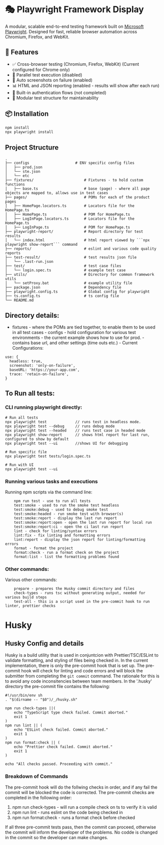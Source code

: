 # 🎭 Playwright Framework Display

A modular, scalable end-to-end testing framework built on [Microsoft Playwright](https://playwright.dev/). Designed for fast, reliable browser automation across Chromium, Firefox, and WebKit.

## 🚀 Features

- ✅ Cross-browser testing (Chromium, Firefox, WebKit) (Current configured for Chrome only)
- 🧪 Parallel test execution (disabled)
- 📸 Auto screenshots on failure (enabled)
- 📊 HTML and JSON reporting (enabled - results will show after each run)
- 🔐 Built-in authentication flows (not completed)
- 🧱 Modular test structure for maintainability

## 📦 Installation

```bash
npm install
npx playwright install
```

## Project Structure

````
.
├── configs                     # ENV specific config files
│   ├── prod.json
│   └── ste.json
│   └── etc
├── fixtures/                       # Fixtures - to hold custom functions
│   ├── base.ts                     # base (page) - where all page objects are mapped to, allows use in test cases
├── pages/                          # POMs for each of the product pages
│   ├── HomePage.locators.ts        # Locators file for the HomePage.ts
│   ├── HomePage.ts                 # POM for HomePage.ts
│   ├── LogInPage.locators.ts       # Locators file for the HomePage.ts
│   ├── LogInPage.ts                # POM for HomePage.ts
├── playwright-report/              # Report directory for test results
│   └── index.html                  # html report viewed by ```npx playwright show-report``` command
├── reports/                        # eslint and various code quality reports
├── test-result/                    # test results json file
│   └── .last-run.json
├── test/                           # test case files
│   └── login.spec.ts               # example test case
├── utils/                          # Directory for common framework utils
│   └── setProxy.bat                # example utility file
├── package.json                    # Dependency file
├── playwright.config.ts            # Global config for playwright
├── ts.config.ts                    # ts config file
└── README.md
````

## Directory details:

- fixtures - where the POMs are tied together, to enable them to be used
  in all test cases - configs - hold configuration for various test environments - the current example shows how to use for prod. - contains base url, and other settings (time outs etc.) -
  Current Configurations:

```
use: {
  headless: true,
  screenshot: 'only-on-failure',
  baseURL: 'https://your-app.com',
  trace: 'retain-on-failure',
}
```

## To Run all tests:
### CLI running playwright directly:

```
# Run all tests
npx playwright test             // runs test in headless mode.
npx playwright test --debug     // runs debug mode
npx playwright test --headed    // runs test case in headed mode
npx playwright show-report      // shows html report for last run, configured to show by default
npx playwright test --ui        //shows UI for debugging

# Run specific file
npx playwright test tests/login.spec.ts

# Run with UI
npx playwright test --ui
```

### Running various tasks and executions
Running npm scripts via the command line:
```
    npm run test - use to run all tests
    test:smoke - used to run the smoke test headless
    test:smoke:debug - used to debug smoke test
    test:smoke:headed - run smoke test with browser(s)
    test:smoke:report - display the last run report
    test:smoke:report:open - open the last run report for local run
    test:smoke:report:ci - open the ci last run report
    lint - check for linting/syntax errors
    lint:fix - fix linting and formatting errors
    lint:report - display the json report for linting/formatting errors
    format - format the project
    format:check - run a format check on the project
    format:list - list the formatting problems found
```

### Other commands:
Various other commands:
```
    prepare - prepares the Husky commit directory and files
    check-types - runs tsc without generating output, needed for various build steps
    test-all - this is a script used in the pre-commit hook to run linter, prettier checks

```

# Husky
## Husky Config and details
Husky is a build utility that is used in conjuntcion with Prettier/TSC/ESLint 
to validate formatting, and styling of files being checked in.
In the current implementation, there is only the pre-commit hook that is set up.
The pre-commit hook will check for linting and code errors and will block the submitter
from completing the ```git commit``` command.
The rationale for this is to avoid any code inconsitencies between team members.
In the '.husky' directory the pre-commit file contains the following:
```
#!/usr/bin/env sh
. "$(dirname -- "$0")/_/husky.sh"

npm run check-types ||(
    echo "TypeScript type check failed. Commit aborted."
    exit 1
)
npm run lint || (
    echo "ESLint check failed. Commit aborted."
    exit 1
) 
npm run format:check || (
    echo "Prettier check failed. Commit aborted."
    exit 1
)

echo "All checks passed. Proceeding with commit."
```
### Breakdown of Commands
The pre-commit hook will do the follwing checks in order, and if any fail
the commit will be blocked the code is corrected.
The pre-commit checks are completed in the following order:

1. npm run check-types - will run a compile check on ts to verify it is valid
2. npm run lint - runs eslint on the code being checked in
3. npm run format:check - runs a format check before checked

If all three pre-commit tests pass, then the commit can proceed, otherwise the commit
will inform the developer of the problems.  No codde is changed in the commit so the 
developer can make changes.